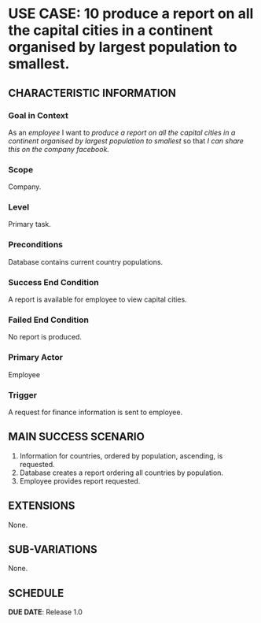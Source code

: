 # USE CASE: 10 produce a report on all the capital cities in a continent organised by largest population to smallest.

## CHARACTERISTIC INFORMATION

### Goal in Context

As an *employee* I want to *produce a report on all the capital cities in a continent organised by largest population to smallest* so that *I can share this on the company facebook.*

### Scope

Company.

### Level

Primary task.

### Preconditions

Database contains current country populations.

### Success End Condition

A report is available for employee to view capital cities.

### Failed End Condition

No report is produced.

### Primary Actor

Employee

### Trigger

A request for finance information is sent to employee.

## MAIN SUCCESS SCENARIO

1. Information for countries, ordered by population, ascending, is requested.
2. Database creates a report ordering all countries by population.
3. Employee provides report requested.

## EXTENSIONS

None.

## SUB-VARIATIONS

None.

## SCHEDULE

**DUE DATE**: Release 1.0